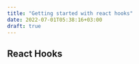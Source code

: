 ```yaml
---
title: "Getting started with react hooks"
date: 2022-07-01T05:38:16+03:00
draft: true
---
```


## React Hooks
